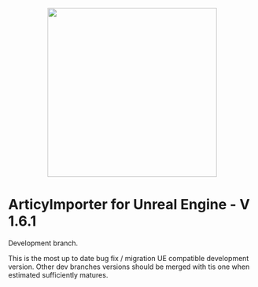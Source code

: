 <p align="center">
  <img height="344" src="https://www.articy.com/articy-importer/unreal/ad3/ad_importer_large.png">
</p>

# ArticyImporter for Unreal Engine - V 1.6.1

Development branch.

This is the most up to date bug fix / migration UE compatible development version.
Other dev branches versions should be merged with tis one when estimated sufficiently matures.
